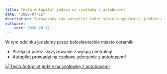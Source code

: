 ```yaml
---
title: Tesla Autopilot jedzie na czołówkę z autobusem!
date: "2020-07-15"
description: Sprawdzamy jak autopilot radzi sobie w spokojnej jeździe miejskiej.
software:
    core: 2020.20.17
---
```


W tym odcinku jedziemy przez bolesławieckie miasto ceramiki.

- Przejazd przez skrzyżowanie z wyspą centralną!
- Autopilot prowadzi na czołowe zderzenie z autobusem!

[![Tesla Autopilot jedzie na czołówkę z autobusem!](https://img.youtube.com/vi/X9_xmzfqPoc/0.jpg)](https://www.youtube.com/watch?v=X9_xmzfqPoc)

